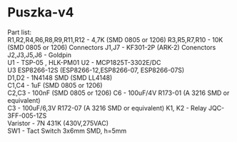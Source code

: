 # Puszka-v4
Part list:  
R1,R2,R4,R6,R8,R9,R11,R12 - 4,7K (SMD 0805 or 1206)
R3,R5,R7,R10  - 10K (SMD 0805 or 1206)
Connectors J1,J7 - KF301-2P  (ARK-2)
Conenctors J2,J3,J5,J6 - Goldpin  
U1 - TSP-05 , HLK-PM01
U2 - MCP1825T-3302E/DC  
U3 ESP8266-12S (ESP8266-12,ESP8266-07, ESP8266-07S)  
D1,D2 - 1N4148 SMD (SMD LL4148)  
C1,C4 - 1uF (SMD 0805 or 1206)  
C2,C3 - 100nF (SMD 0805 or 1206)
C6 - 100uF/4V R173-01 (A 3216  SMD or equivalent)  
C3 - 100uF/6,3V R172-07 (A 3216  SMD or equivalent) 
K1, K2 - Relay JQC-3FF-005-1ZS  
Varistor -  7N 431K (430V,275VAC)  
SW1 - Tact Switch 3x6mm SMD, h=5mm  
